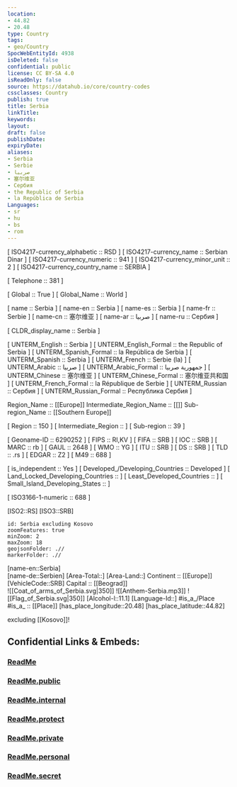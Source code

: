 ```yaml
---
location:
- 44.82
- 20.48
type: Country
tags:
- geo/Country
SpocWebEntityId: 4938
isDeleted: false
confidential: public
license: CC BY-SA 4.0
isReadOnly: false
source: https://datahub.io/core/country-codes
cssclasses: Country
publish: true
title: Serbia
linkTitle: 
keywords: 
layout: 
draft: false
publishDate: 
expiryDate: 
aliases:
- Serbia
- Serbie
- صربيا
- 塞尔维亚
- Сербия
- the Republic of Serbia
- la República de Serbia
Languages:
- sr
- hu
- bs
- rom
---
```



[	ISO4217-currency_alphabetic	 :: RSD ] 
[	ISO4217-currency_name	 :: Serbian Dinar ] 
[	ISO4217-currency_numeric	 :: 941 ] 
[	ISO4217-currency_minor_unit	 :: 2 ] 
[	ISO4217-currency_country_name	 :: SERBIA ] 

[	Telephone	 :: 381 ] 

[	Global	 :: True ] 
[	Global_Name	 :: World ] 

[	name	 :: Serbia ] 
[	name-en	 :: Serbia ] 
[	name-es	 :: Serbia ] 
[	name-fr	 :: Serbie ] 
[	name-cn	 :: 塞尔维亚 ] 
[	name-ar	 :: صربيا ] 
[	name-ru	 :: Сербия ] 

[	CLDR_display_name	 :: Serbia ] 

[	UNTERM_English	 :: Serbia ] 
[	UNTERM_English_Formal	 :: the Republic of Serbia ] 
[	UNTERM_Spanish_Formal	 :: la República de Serbia ] 
[	UNTERM_Spanish	 :: Serbia ] 
[	UNTERM_French	 :: Serbie (la) ] 
[	UNTERM_Arabic	 :: صربيا ] 
[	UNTERM_Arabic_Formal	 :: جمهورية صربيا ] 
[	UNTERM_Chinese	 :: 塞尔维亚 ] 
[	UNTERM_Chinese_Formal	 :: 塞尔维亚共和国 ] 
[	UNTERM_French_Formal	 :: la République de Serbie ] 
[	UNTERM_Russian	 :: Сербия ] 
[	UNTERM_Russian_Formal	 :: Республика Сербия ] 

Region_Name ::  [[Europe]] 
Intermediate_Region_Name ::  [[]] 
Sub-region_Name ::  [[Southern Europe]] 

[	Region	 :: 150 ] 
[	Intermediate_Region	 ::  ] 
[	Sub-region	 :: 39 ] 

[	Geoname-ID	 :: 6290252 ] 
[	FIPS	 :: RI,KV ] 
[	FIFA	 :: SRB ] 
[	IOC	 :: SRB ] 
[	MARC	 :: rb ] 
[	GAUL	 :: 2648 ] 
[	WMO	 :: YG ] 
[	ITU	 :: SRB ] 
[	DS	 :: SRB ] 
[	TLD	 :: .rs ] 
[	EDGAR	 :: Z2 ] 
[	M49	 :: 688 ] 

[	is_independent	 :: Yes ] 
[	Developed_/Developing_Countries	 :: Developed ] 
[	Land_Locked_Developing_Countries	 ::  ] 
[	Least_Developed_Countries	 ::  ] 
[	Small_Island_Developing_States	 ::  ] 

[	ISO3166-1-numeric	 :: 688 ] 



[ISO2::RS] 
[ISO3::SRB] 
```leaflet
id: Serbia excluding Kosovo
zoomFeatures: true 
minZoom: 2 
maxZoom: 18
geojsonFolder: .//
markerFolder: .//
```

[name-en::Serbia]  
[name-de::Serbien] 
[Area-Total::] 
[Area-Land::] 
Continent :: [[Europe]]  
[VehicleCode::SRB] 
Capital :: [[Beograd]]  
![[Coat_of_arms_of_Serbia.svg|350]] 
![[Anthem-Serbia.mp3]] 
![[Flag_of_Serbia.svg|350]] 
[Alcohol-l::11.1] 
[Language-Id::] 
#is_a_/Place  
#is_a_ :: [[Place]] 
[has_place_longitude::20.48] 
[has_place_latitude::44.82] 


excluding [[Kosovo]]! 


## Confidential Links & Embeds: 

### [ReadMe](/_Standards/Earth/Continent/Europe/Europe~South/Serbia/ReadMe.md) 

### [ReadMe.public](/_public/Earth/Continent/Europe/Europe~South/Serbia/ReadMe.public.md) 

### [ReadMe.internal](/_internal/Earth/Continent/Europe/Europe~South/Serbia/ReadMe.internal.md) 

### [ReadMe.protect](/_protect/Earth/Continent/Europe/Europe~South/Serbia/ReadMe.protect.md) 

### [ReadMe.private](/_private/Earth/Continent/Europe/Europe~South/Serbia/ReadMe.private.md) 

### [ReadMe.personal](/_personal/Earth/Continent/Europe/Europe~South/Serbia/ReadMe.personal.md) 

### [ReadMe.secret](/_secret/Earth/Continent/Europe/Europe~South/Serbia/ReadMe.secret.md)

